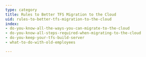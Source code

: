 ```yaml
---
type: category
title: Rules to Better TFS Migration to the Cloud
uid: rules-to-better-tfs-migration-to-the-cloud
index:
- do-you-know-all-the-ways-you-can-migrate-to-the-cloud
- do-you-know-all-steps-required-when-migrating-to-the-cloud
- do-you-keep-your-tfs-build-server
- what-to-do-with-old-employees

---
```

​​

